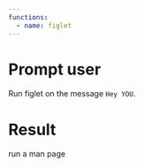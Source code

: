 ```yaml
---
functions:
  - name: figlet
---
```


# Prompt user

Run figlet on the message `Hey YOU`.

# Result

run a man page

